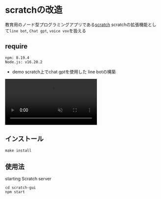 # scratchの改造
教育用のノード型プログラミングアプリである[scratch](https://scratch.mit.edu/projects/editor/?tutorial=getStarted)
scratchの拡張機能として`line bot`, `Chat gpt`, `voice vox`を扱える
## require
```
npm: 8.19.4
Node.js: v16.20.2
```
- demo
scratch上でchat gptを使用した line botの構築
<div><video controls src="https://github.com/user-attachments/assets/0147dd46-676b-4324-95f2-3d3d2c67a52d" muted="false"></video></div>




## インストール
```
make install
```

## 使用法
starting Scratch server
```
cd scratch-gui
npm start
```
